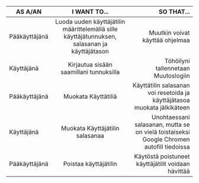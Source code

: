|AS A/AN                                     |I WANT TO...                                |SO THAT...                                  |
|--------------------------------------------|:------------------------------------------:|-------------------------------------------:|
|Pääkäyttäjänä  |Luoda uuden käyttäjätilin määrittelemällä sille käyttäjätunnuksen, salasanan ja käyttäjätason  |Muutkin voivat käyttää ohjelmaa  |
|Käyttäjänä  |Kirjautua sisään saamillani tunnuksilla  |Töhöilyni tallennetaan Muutoslogiin  |
|Pääkäyttäjänä  |Muokata Käyttätiliä  |Käyttätilin salasanan voi resetoida ja käyttäjätasoa muokata jälkikäteen  |
|Käyttäjänä  |Muokata Käyttäjätilin salasanaa  |Unohtaessani salasanan, mutta se on vielä toistaiseksi Google Chromen autofill tiedoissa  |
|Pääkäyttäjänä  |Poistaa käyttäjätilin  |Käytöstä poistuneet käyttäjätilit voidaan hävittää  |
